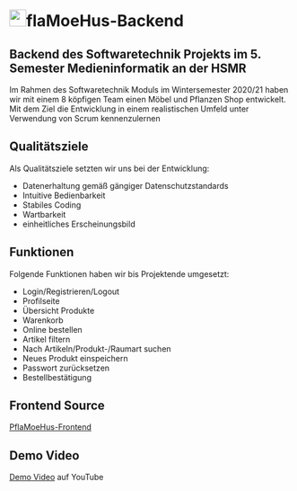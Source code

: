 # <img src="https://user-images.githubusercontent.com/80961403/158595393-34986edb-3b64-4c68-b7cb-78d0f10719ff.png" width="30">flaMoeHus-Backend
## Backend des Softwaretechnik Projekts im 5. Semester Medieninformatik an der HSMR

Im Rahmen des Softwaretechnik Moduls im Wintersemester 2020/21 haben wir mit einem 8 köpfigen Team einen Möbel und Pflanzen Shop entwickelt.
Mit dem Ziel die Entwicklung in einem realistischen Umfeld unter Verwendung von Scrum kennenzulernen

## Qualitätsziele
Als Qualitätsziele setzten wir uns bei der Entwicklung:
- Datenerhaltung gemäß gängiger Datenschutzstandards
- Intuitive Bedienbarkeit
- Stabiles Coding
- Wartbarkeit
- einheitliches Erscheinungsbild

## Funktionen
Folgende Funktionen haben wir bis Projektende umgesetzt:
- Login/Registrieren/Logout
- Profilseite
- Übersicht Produkte
- Warenkorb
- Online bestellen
- Artikel filtern
- Nach Artikeln/Produkt-/Raumart suchen
- Neues Produkt einspeichern
- Passwort zurücksetzen
- Bestellbestätigung

## Frontend Source
[PflaMoeHus-Frontend](https://github.com/marie-scharhag/PflaMoeHus-Frontend)

## Demo Video
[Demo Video](https://youtu.be/ymXHFMnSj0Q) auf YouTube
